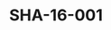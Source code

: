 ---
pid: SHA-16-001
title: SHA-16-001
language: ar
collection: شرحبيل احمد
original_label: 
rights: شرحبيل احمد
location_of_original: شرحبيل احمد
photographer_or_studio: 
scanned_from: photograph 10.1 by 15.1
_date: 1993-1995
location: بريطانيا، لندن
description: 'شرحبيل احمد في جمهور '
additional_notes: 
permission_display: 'yes'
on_server: 'no'
on_website: 'no'
permalink: /photopages/ar/SHA-16-001.html
layout: photo-page
---